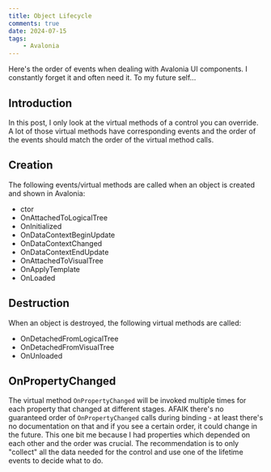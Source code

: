 ```yaml
---
title: Object Lifecycle
comments: true
date: 2024-07-15
tags: 
    - Avalonia
---
```



Here's the order of events when dealing with Avalonia UI components. I constantly forget it and often need it. To my future self...


<!--more-->

## Introduction

In this post, I only look at the virtual methods of a control you can override. A lot of those virtual methods have corresponding events and the order of the events should match the order of the virtual method calls.

## Creation

The following events/virtual methods are called when an object is created and shown in Avalonia:

- ctor
- OnAttachedToLogicalTree
- OnInitialized
- OnDataContextBeginUpdate
- OnDataContextChanged
- OnDataContextEndUpdate
- OnAttachedToVisualTree
- OnApplyTemplate
- OnLoaded

## Destruction

When an object is destroyed, the following virtual methods are called:

- OnDetachedFromLogicalTree
- OnDetachedFromVisualTree
- OnUnloaded

## OnPropertyChanged

The virtual method `OnPropertyChanged` will be invoked multiple times for each property that changed at different stages. AFAIK there's no guaranteed order of `OnPropertyChanged` calls during binding - at least there's no documentation on that and if you see a certain order, it could change in the future. This one bit me because I had properties which depended on each other and the order was crucial. The recommendation is to only "collect" all the data needed for the control and use one of the lifetime events to decide what to do.